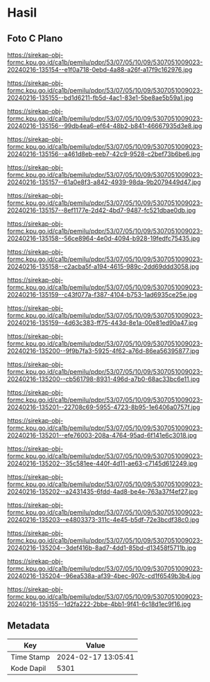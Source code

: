 # Hasil

## Foto C Plano

https://sirekap-obj-formc.kpu.go.id/ca1b/pemilu/pdpr/53/07/05/10/09/5307051009023-20240216-135154--e1f0a718-0ebd-4a88-a26f-a17f9c162976.jpg

https://sirekap-obj-formc.kpu.go.id/ca1b/pemilu/pdpr/53/07/05/10/09/5307051009023-20240216-135155--bd1d6211-fb5d-4ac1-83e1-5be8ae5b59a1.jpg

https://sirekap-obj-formc.kpu.go.id/ca1b/pemilu/pdpr/53/07/05/10/09/5307051009023-20240216-135156--99db4ea6-ef64-48b2-b841-46667935d3e8.jpg

https://sirekap-obj-formc.kpu.go.id/ca1b/pemilu/pdpr/53/07/05/10/09/5307051009023-20240216-135156--a461d8eb-eeb7-42c9-9528-c2bef73b6be6.jpg

https://sirekap-obj-formc.kpu.go.id/ca1b/pemilu/pdpr/53/07/05/10/09/5307051009023-20240216-135157--61a0e8f3-a842-4939-98da-9b2079449d47.jpg

https://sirekap-obj-formc.kpu.go.id/ca1b/pemilu/pdpr/53/07/05/10/09/5307051009023-20240216-135157--8ef1177e-2d42-4bd7-9487-fc521dbae0db.jpg

https://sirekap-obj-formc.kpu.go.id/ca1b/pemilu/pdpr/53/07/05/10/09/5307051009023-20240216-135158--56ce8964-4e0d-4094-b928-19fedfc75435.jpg

https://sirekap-obj-formc.kpu.go.id/ca1b/pemilu/pdpr/53/07/05/10/09/5307051009023-20240216-135158--c2acba5f-a194-4615-989c-2dd69ddd3058.jpg

https://sirekap-obj-formc.kpu.go.id/ca1b/pemilu/pdpr/53/07/05/10/09/5307051009023-20240216-135159--c43f077a-f387-4104-b753-1ad6935ce25e.jpg

https://sirekap-obj-formc.kpu.go.id/ca1b/pemilu/pdpr/53/07/05/10/09/5307051009023-20240216-135159--4d63c383-ff75-443d-8e1a-00e81ed90a47.jpg

https://sirekap-obj-formc.kpu.go.id/ca1b/pemilu/pdpr/53/07/05/10/09/5307051009023-20240216-135200--9f9b7fa3-5925-4f62-a76d-86ea56395877.jpg

https://sirekap-obj-formc.kpu.go.id/ca1b/pemilu/pdpr/53/07/05/10/09/5307051009023-20240216-135200--cb561798-8931-496d-a7b0-68ac33bc6e11.jpg

https://sirekap-obj-formc.kpu.go.id/ca1b/pemilu/pdpr/53/07/05/10/09/5307051009023-20240216-135201--22708c69-5955-4723-8b95-1e6406a0757f.jpg

https://sirekap-obj-formc.kpu.go.id/ca1b/pemilu/pdpr/53/07/05/10/09/5307051009023-20240216-135201--efe76003-208a-4764-95ad-6f141e6c3018.jpg

https://sirekap-obj-formc.kpu.go.id/ca1b/pemilu/pdpr/53/07/05/10/09/5307051009023-20240216-135202--35c581ee-440f-4d11-ae63-c7145d612249.jpg

https://sirekap-obj-formc.kpu.go.id/ca1b/pemilu/pdpr/53/07/05/10/09/5307051009023-20240216-135202--a2431435-6fdd-4ad8-be4e-763a37f4ef27.jpg

https://sirekap-obj-formc.kpu.go.id/ca1b/pemilu/pdpr/53/07/05/10/09/5307051009023-20240216-135203--e4803373-311c-4e45-b5df-72e3bcdf38c0.jpg

https://sirekap-obj-formc.kpu.go.id/ca1b/pemilu/pdpr/53/07/05/10/09/5307051009023-20240216-135204--3def416b-8ad7-4dd1-85bd-d13458f5711b.jpg

https://sirekap-obj-formc.kpu.go.id/ca1b/pemilu/pdpr/53/07/05/10/09/5307051009023-20240216-135204--96ea538a-af39-4bec-907c-cd1f6549b3b4.jpg

https://sirekap-obj-formc.kpu.go.id/ca1b/pemilu/pdpr/53/07/05/10/09/5307051009023-20240216-135155--1d2fa222-2bbe-4bb1-9f41-6c18d1ec9f16.jpg


## Metadata

| Key        | Value               |
| ---------- | ------------------- |
| Time Stamp | 2024-02-17 13:05:41 |
| Kode Dapil | 5301                |



